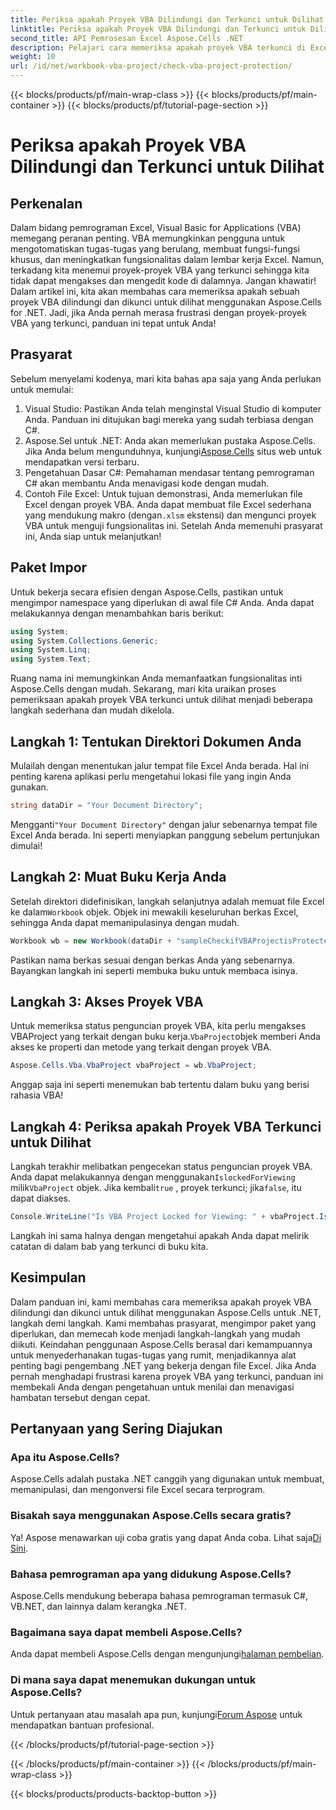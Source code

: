 ```yaml
---
title: Periksa apakah Proyek VBA Dilindungi dan Terkunci untuk Dilihat
linktitle: Periksa apakah Proyek VBA Dilindungi dan Terkunci untuk Dilihat
second_title: API Pemrosesan Excel Aspose.Cells .NET
description: Pelajari cara memeriksa apakah proyek VBA terkunci di Excel menggunakan Aspose.Cells untuk .NET dengan panduan langkah demi langkah kami yang komprehensif. Bebaskan potensi Anda.
weight: 10
url: /id/net/workbook-vba-project/check-vba-project-protection/
---
```


{{< blocks/products/pf/main-wrap-class >}}
{{< blocks/products/pf/main-container >}}
{{< blocks/products/pf/tutorial-page-section >}}

# Periksa apakah Proyek VBA Dilindungi dan Terkunci untuk Dilihat

## Perkenalan
Dalam bidang pemrograman Excel, Visual Basic for Applications (VBA) memegang peranan penting. VBA memungkinkan pengguna untuk mengotomatiskan tugas-tugas yang berulang, membuat fungsi-fungsi khusus, dan meningkatkan fungsionalitas dalam lembar kerja Excel. Namun, terkadang kita menemui proyek-proyek VBA yang terkunci sehingga kita tidak dapat mengakses dan mengedit kode di dalamnya. Jangan khawatir! Dalam artikel ini, kita akan membahas cara memeriksa apakah sebuah proyek VBA dilindungi dan dikunci untuk dilihat menggunakan Aspose.Cells for .NET. Jadi, jika Anda pernah merasa frustrasi dengan proyek-proyek VBA yang terkunci, panduan ini tepat untuk Anda!
## Prasyarat
Sebelum menyelami kodenya, mari kita bahas apa saja yang Anda perlukan untuk memulai:
1. Visual Studio: Pastikan Anda telah menginstal Visual Studio di komputer Anda. Panduan ini ditujukan bagi mereka yang sudah terbiasa dengan C#.
2.  Aspose.Sel untuk .NET: Anda akan memerlukan pustaka Aspose.Cells. Jika Anda belum mengunduhnya, kunjungi[Aspose.Cells](https://releases.aspose.com/cells/net/) situs web untuk mendapatkan versi terbaru.
3. Pengetahuan Dasar C#: Pemahaman mendasar tentang pemrograman C# akan membantu Anda menavigasi kode dengan mudah.
4.  Contoh File Excel: Untuk tujuan demonstrasi, Anda memerlukan file Excel dengan proyek VBA. Anda dapat membuat file Excel sederhana yang mendukung makro (dengan`.xlsm` ekstensi) dan mengunci proyek VBA untuk menguji fungsionalitas ini.
Setelah Anda memenuhi prasyarat ini, Anda siap untuk melanjutkan!
## Paket Impor
Untuk bekerja secara efisien dengan Aspose.Cells, pastikan untuk mengimpor namespace yang diperlukan di awal file C# Anda. Anda dapat melakukannya dengan menambahkan baris berikut:
```csharp
using System;
using System.Collections.Generic;
using System.Linq;
using System.Text;
```
Ruang nama ini memungkinkan Anda memanfaatkan fungsionalitas inti Aspose.Cells dengan mudah.
Sekarang, mari kita uraikan proses pemeriksaan apakah proyek VBA terkunci untuk dilihat menjadi beberapa langkah sederhana dan mudah dikelola.
## Langkah 1: Tentukan Direktori Dokumen Anda
Mulailah dengan menentukan jalur tempat file Excel Anda berada. Hal ini penting karena aplikasi perlu mengetahui lokasi file yang ingin Anda gunakan.
```csharp
string dataDir = "Your Document Directory";
```
 Mengganti`"Your Document Directory"` dengan jalur sebenarnya tempat file Excel Anda berada. Ini seperti menyiapkan panggung sebelum pertunjukan dimulai!
## Langkah 2: Muat Buku Kerja Anda
 Setelah direktori didefinisikan, langkah selanjutnya adalah memuat file Excel ke dalam`Workbook` objek. Objek ini mewakili keseluruhan berkas Excel, sehingga Anda dapat memanipulasinya dengan mudah.
```csharp
Workbook wb = new Workbook(dataDir + "sampleCheckifVBAProjectisProtected.xlsm");
```
Pastikan nama berkas sesuai dengan berkas Anda yang sebenarnya. Bayangkan langkah ini seperti membuka buku untuk membaca isinya.
## Langkah 3: Akses Proyek VBA
 Untuk memeriksa status penguncian proyek VBA, kita perlu mengakses VBAProject yang terkait dengan buku kerja.`VbaProject`objek memberi Anda akses ke properti dan metode yang terkait dengan proyek VBA.
```csharp
Aspose.Cells.Vba.VbaProject vbaProject = wb.VbaProject;
```
Anggap saja ini seperti menemukan bab tertentu dalam buku yang berisi rahasia VBA!
## Langkah 4: Periksa apakah Proyek VBA Terkunci untuk Dilihat
 Langkah terakhir melibatkan pengecekan status penguncian proyek VBA. Anda dapat melakukannya dengan menggunakan`IslockedForViewing` milik`VbaProject` objek. Jika kembali`true` , proyek terkunci; jika`false`, itu dapat diakses.
```csharp
Console.WriteLine("Is VBA Project Locked for Viewing: " + vbaProject.IslockedForViewing);
```
Langkah ini sama halnya dengan mengetahui apakah Anda dapat melirik catatan di dalam bab yang terkunci di buku kita.
## Kesimpulan
Dalam panduan ini, kami membahas cara memeriksa apakah proyek VBA dilindungi dan dikunci untuk dilihat menggunakan Aspose.Cells untuk .NET, langkah demi langkah. Kami membahas prasyarat, mengimpor paket yang diperlukan, dan memecah kode menjadi langkah-langkah yang mudah diikuti. Keindahan penggunaan Aspose.Cells berasal dari kemampuannya untuk menyederhanakan tugas-tugas yang rumit, menjadikannya alat penting bagi pengembang .NET yang bekerja dengan file Excel.
Jika Anda pernah menghadapi frustrasi karena proyek VBA yang terkunci, panduan ini membekali Anda dengan pengetahuan untuk menilai dan menavigasi hambatan tersebut dengan cepat.
## Pertanyaan yang Sering Diajukan
### Apa itu Aspose.Cells?
Aspose.Cells adalah pustaka .NET canggih yang digunakan untuk membuat, memanipulasi, dan mengonversi file Excel secara terprogram.
### Bisakah saya menggunakan Aspose.Cells secara gratis?
 Ya! Aspose menawarkan uji coba gratis yang dapat Anda coba. Lihat saja[Di Sini](https://releases.aspose.com/).
### Bahasa pemrograman apa yang didukung Aspose.Cells?
Aspose.Cells mendukung beberapa bahasa pemrograman termasuk C#, VB.NET, dan lainnya dalam kerangka .NET.
### Bagaimana saya dapat membeli Aspose.Cells?
 Anda dapat membeli Aspose.Cells dengan mengunjungi[halaman pembelian](https://purchase.aspose.com/buy).
### Di mana saya dapat menemukan dukungan untuk Aspose.Cells?
 Untuk pertanyaan atau masalah apa pun, kunjungi[Forum Aspose](https://forum.aspose.com/c/cells/9) untuk mendapatkan bantuan profesional.

{{< /blocks/products/pf/tutorial-page-section >}}

{{< /blocks/products/pf/main-container >}}
{{< /blocks/products/pf/main-wrap-class >}}

{{< blocks/products/products-backtop-button >}}
